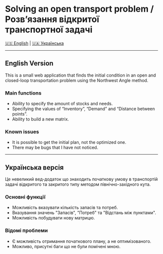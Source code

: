 # Solving an open transport problem / Розв’язання відкритої транспортної задачі

[🇺🇸 English](#english-version) | [🇺🇦 Українська](#українська-версія)

---

## English Version

This is a small web application that finds the initial condition in an open and closed-loop transportation problem using the Northwest Angle method.

### Main functions

- Ability to specify the amount of stocks and needs.
- Specifying the values of “Inventory”, “Demand” and “Distance between points”.
- Ability to build a new matrix.

### Known issues

- It is possible to get the initial plan, not the optimized one.
- There may be bugs that I have not noticed.

---

## Українська версія

Це невеликий вед-додаток що знаходить початкову умову в транспортій задачі відкритого та закритого типу методом північно-західного кута.

### Основні функції

- Можливість вказувати кількість запасів та потреб.
- Вказування значень "Запасів", "Потреб" та "Відстань між пунктами".
- Можливість побудувати нову матрицю.

### Відомі проблеми

- Є можливість отримання початкового плану, а не оптимізованого.
- Можливо, присутні баги що не були помічені мною.
